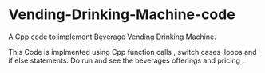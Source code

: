 # Vending-Drinking-Machine-code
A Cpp code to implement Beverage Vending Drinking Machine.

This Code is implmented using Cpp function calls , switch cases ,loops and if else statements.
Do run and see the beverages offerings and pricing .

